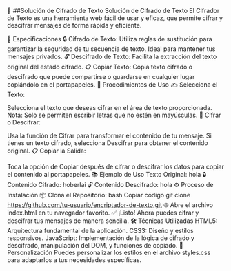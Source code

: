 🔐 ##Solución de Cifrado de Texto
Solución de Cifrado de Texto
El Cifrador de Texto es una herramienta web fácil de usar y eficaz, que permite cifrar y descifrar mensajes de forma rápida y eficiente.

📝 Especificaciones
🔒 Cifrado de Texto: Utiliza reglas de sustitución para garantizar la seguridad de tu secuencia de texto. Ideal para mantener tus mensajes privados.
🔓 Descifrado de Texto: Facilita la extracción del texto original del estado cifrado.
📋 Copiar Texto: Copia texto cifrado o descifrado que puede compartirse o guardarse en cualquier lugar copiándolo en el portapapeles.
🚀 Procedimientos de Uso
✍️ Selecciona el Texto:

Selecciona el texto que deseas cifrar en el área de texto proporcionada.
Nota: Solo se permiten escribir letras que no estén en mayúsculas.
🔄 Cifrar o Descifrar:

Usa la función de Cifrar para transformar el contenido de tu mensaje.
Si tienes un texto cifrado, selecciona Descifrar para obtener el contenido original.
📋 Copiar la Salida:

Toca la opción de Copiar después de cifrar o descifrar los datos para copiar el contenido al portapapeles.
📚 Ejemplo de Uso
Texto Original: hola
🔒 Contenido Cifrado: hoberlai
🔓 Contenido Descifrado: hola
⚙️ Proceso de Instalación
📦 Clona el Repositorio:
bash
Copiar código
git clone https://github.com/tu-usuario/encriptador-de-texto.git
🌐 Abre el archivo index.html en tu navegador favorito.
✅ ¡Listo! Ahora puedes cifrar y descifrar tus mensajes de manera sencilla.
🛠️ Técnicas Utilizadas
HTML5: Arquitectura fundamental de la aplicación.
CSS3: Diseño y estilos responsivos.
JavaScript: Implementación de la lógica de cifrado y descifrado, manipulación del DOM, y funciones de copiado.
🎨 Personalización
Puedes personalizar los estilos en el archivo styles.css para adaptarlos a tus necesidades específicas.

